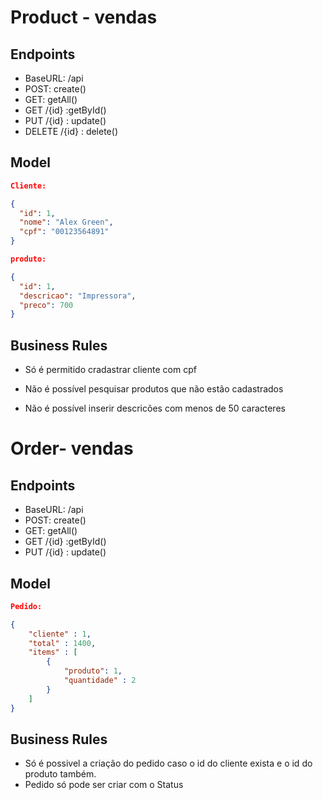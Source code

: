 # Product - vendas


## Endpoints

- BaseURL: /api
- POST:  create()
- GET: getAll()
- GET /{id} :getById()
- PUT /{id} : update()
- DELETE  /{id} : delete()

## Model

```json
Cliente:

{
  "id": 1,
  "nome": "Alex Green",
  "cpf": "00123564891"
}

```

```json
produto:

{
  "id": 1,
  "descricao": "Impressora",
  "preco": 700
}

```

## Business Rules

- Só é permitido cradastrar cliente com cpf

- Não é possível pesquisar produtos que não estão cadastrados

- Não é possível inserir descricões com menos de 50 caracteres


# Order- vendas

## Endpoints

- BaseURL: /api
- POST:  create()
- GET: getAll()
- GET /{id} :getById()
- PUT /{id} : update()


## Model

```json
Pedido:

{
    "cliente" : 1,
    "total" : 1400,
    "items" : [
        {
            "produto": 1,
            "quantidade" : 2
        }
    ]
}
```

## Business Rules

- Só é possivel a criação do pedido caso o id do cliente exista e o id do produto também.
- Pedido só pode ser criar com o Status